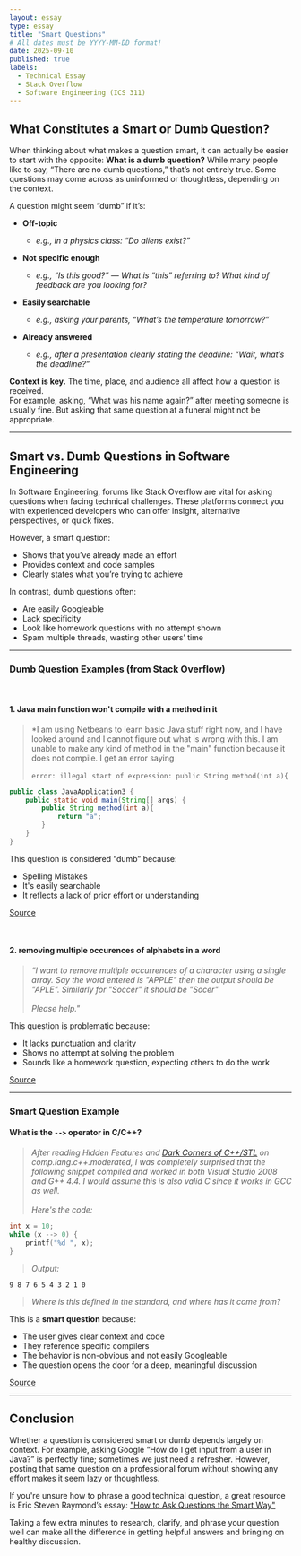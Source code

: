 ```yaml
---
layout: essay
type: essay
title: "Smart Questions"
# All dates must be YYYY-MM-DD format!
date: 2025-09-10
published: true
labels:
  - Technical Essay
  - Stack Overflow
  - Software Engineering (ICS 311)
---
```


<!-- A lot of md format is like Obsidian note taking -->

## What Constitutes a Smart or Dumb Question?

When thinking about what makes a question smart, it can actually be easier to start with the opposite: **What is a dumb question?** While many people like to say, “There are no dumb questions,” that’s not entirely true. Some questions may come across as uninformed or thoughtless, depending on the context.

A question might seem “dumb” if it’s:

- **Off-topic**<br />
  - *e.g., in a physics class: “Do aliens exist?”*

- **Not specific enough**<br />
  - *e.g., “Is this good?” — What is “this” referring to? What kind of feedback are you looking for?*

- **Easily searchable**<br />
  - *e.g., asking your parents, “What’s the temperature tomorrow?”*

- **Already answered**<br />
  - *e.g., after a presentation clearly stating the deadline: “Wait, what’s the deadline?”*

**Context is key.** The time, place, and audience all affect how a question is received.  
For example, asking, “What was his name again?” after meeting someone is usually fine. But asking that same question at a funeral might not be appropriate.

---

## Smart vs. Dumb Questions in Software Engineering

In Software Engineering, forums like Stack Overflow are vital for asking questions when facing technical challenges. These platforms connect you with experienced developers who can offer insight, alternative perspectives, or quick fixes.

However, a smart question:

- Shows that you’ve already made an effort
- Provides context and code samples
- Clearly states what you’re trying to achieve

In contrast, dumb questions often:

- Are easily Googleable
- Lack specificity
- Look like homework questions with no attempt shown
- Spam multiple threads, wasting other users’ time

---

### Dumb Question Examples (from Stack Overflow)

<br />

#### 1. Java main function won't compile with a method in it

> *I am using Netbeans to learn basic Java stuff right now, and I have looked around and I cannot figure out what is wrong with this. I am unable to make any kind of method in the "main" function because it does not compile. I get an error saying <br /><br /> `error: illegal start of expression: public String method(int a){`


```java
public class JavaApplication3 {
    public static void main(String[] args) {
        public String method(int a){
            return "a";
        }
    }
}
```

This question is considered “dumb” because:
- Spelling Mistakes
- It's easily searchable
- It reflects a lack of prior effort or understanding

[Source](https://stackoverflow.com/questions/44013965/java-main-function-wont-compile-with-a-method-in-it)

<br />

#### 2. removing multiple occurences of alphabets in a word

> *“I want to remove multiple occurrences of a character using a single array. Say the word entered is "APPLE" then the output should be "APLE". Similarly for "Soccer" it should be "Socer" <br /><br /> Please help."*

This question is problematic because:

* It lacks punctuation and clarity
* Shows no attempt at solving the problem
* Sounds like a homework question, expecting others to do the work

[Source](https://stackoverflow.com/questions/25910593/removing-multiple-occurences-of-alphabets-in-a-word)

---

### Smart Question Example

#### What is the `-->` operator in C/C++?

> *After reading Hidden Features and [Dark Corners of C++/STL](https://groups.google.com/access-error?continue=https://groups.google.com/g/comp.lang.c%2B%2B.moderated/c/-/m/IN1YDXhz8TMJ?pli%3D1) on comp.lang.c++.moderated, I was completely surprised that the following snippet compiled and worked in both Visual Studio 2008 and G++ 4.4. I would assume this is also valid C since it works in GCC as well. <br /> <br /> Here's the code:*

```c
int x = 10;
while (x --> 0) {
    printf("%d ", x);
}
```
> *Output:*
```
9 8 7 6 5 4 3 2 1 0
```
> *Where is this defined in the standard, and where has it come from?*

This is a **smart question** because:

- The user gives clear context and code
- They reference specific compilers
- The behavior is non-obvious and not easily Googleable
- The question opens the door for a deep, meaningful discussion

[Source](https://stackoverflow.com/questions/1642028/what-is-the-operator-in-c-c)

---

## Conclusion

Whether a question is considered smart or dumb depends largely on context. For example, asking Google “How do I get input from a user in Java?” is perfectly fine; sometimes we just need a refresher. However, posting that same question on a professional forum without showing any effort makes it seem lazy or thoughtless.

If you're unsure how to phrase a good technical question, a great resource is Eric Steven Raymond’s essay:
  ["How to Ask Questions the Smart Way"](http://www.catb.org/esr/faqs/smart-questions.html)

Taking a few extra minutes to research, clarify, and phrase your question well can make all the difference in getting helpful answers and bringing on healthy discussion.
